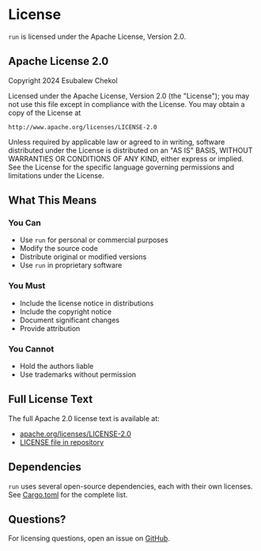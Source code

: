 # License

`run` is licensed under the Apache License, Version 2.0.

## Apache License 2.0

Copyright 2024 Esubalew Chekol

Licensed under the Apache License, Version 2.0 (the "License");
you may not use this file except in compliance with the License.
You may obtain a copy of the License at

    http://www.apache.org/licenses/LICENSE-2.0

Unless required by applicable law or agreed to in writing, software
distributed under the License is distributed on an "AS IS" BASIS,
WITHOUT WARRANTIES OR CONDITIONS OF ANY KIND, either express or implied.
See the License for the specific language governing permissions and
limitations under the License.

## What This Means

###  You Can

- Use `run` for personal or commercial purposes
- Modify the source code
- Distribute original or modified versions
- Use `run` in proprietary software

###  You Must

- Include the license notice in distributions
- Include the copyright notice
- Document significant changes
- Provide attribution

###  You Cannot

- Hold the authors liable
- Use trademarks without permission

## Full License Text

The full Apache 2.0 license text is available at:
- [apache.org/licenses/LICENSE-2.0](http://www.apache.org/licenses/LICENSE-2.0)
- [LICENSE file in repository](https://github.com/Esubaalew/run/blob/master/LICENSE)

## Dependencies

`run` uses several open-source dependencies, each with their own licenses. See [Cargo.toml](https://github.com/Esubaalew/run/blob/master/Cargo.toml) for the complete list.

## Questions?

For licensing questions, open an issue on [GitHub](https://github.com/Esubaalew/run/issues).
